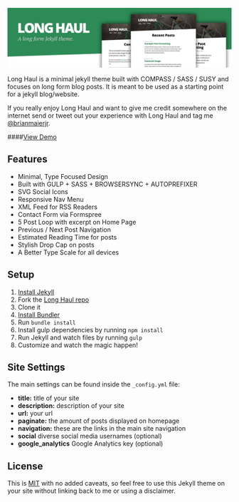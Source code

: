 ![preview Long Haul](/preview.jpg)

Long Haul is a minimal jekyll theme built with COMPASS / SASS / SUSY and focuses on long form blog posts. It is meant to be used as a starting point for a jekyll blog/website.

If you really enjoy Long Haul and want to give me credit somewhere on the internet send or tweet out your experience with Long Haul and tag me [@brianmaierjr](https://twitter.com/brianmaierjr).

####[View Demo](http://brianmaierjr.com/long-haul)

## Features

- Minimal, Type Focused Design
- Built with GULP + SASS + BROWSERSYNC + AUTOPREFIXER
- SVG Social Icons
- Responsive Nav Menu
- XML Feed for RSS Readers
- Contact Form via Formspree
- 5 Post Loop with excerpt on Home Page
- Previous / Next Post Navigation
- Estimated Reading Time for posts
- Stylish Drop Cap on posts
- A Better Type Scale for all devices

## Setup

1. [Install Jekyll](http://jekyllrb.com)
2. Fork the [Long Haul repo](http://github.com/brianmaierjr/long-haul)
3. Clone it
4. [Install Bundler](http://bundler.io/)
5. Run `bundle install`
6. Install gulp dependencies by running `npm install`
7. Run Jekyll and watch files by running `gulp`
8. Customize and watch the magic happen!

## Site Settings

The main settings can be found inside the `_config.yml` file:

- **title:** title of your site
- **description:** description of your site
- **url:** your url
- **paginate:** the amount of posts displayed on homepage
- **navigation:** these are the links in the main site navigation
- **social** diverse social media usernames (optional)
- **google_analytics** Google Analytics key (optional)

## License

This is [MIT](LICENSE) with no added caveats, so feel free to use this Jekyll theme on your site without linking back to me or using a disclaimer.
